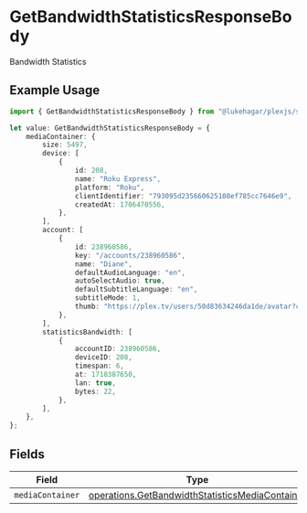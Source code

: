 # GetBandwidthStatisticsResponseBody

Bandwidth Statistics

## Example Usage

```typescript
import { GetBandwidthStatisticsResponseBody } from "@lukehagar/plexjs/sdk/models/operations";

let value: GetBandwidthStatisticsResponseBody = {
    mediaContainer: {
        size: 5497,
        device: [
            {
                id: 208,
                name: "Roku Express",
                platform: "Roku",
                clientIdentifier: "793095d235660625108ef785cc7646e9",
                createdAt: 1706470556,
            },
        ],
        account: [
            {
                id: 238960586,
                key: "/accounts/238960586",
                name: "Diane",
                defaultAudioLanguage: "en",
                autoSelectAudio: true,
                defaultSubtitleLanguage: "en",
                subtitleMode: 1,
                thumb: "https://plex.tv/users/50d83634246da1de/avatar?c=1707110967",
            },
        ],
        statisticsBandwidth: [
            {
                accountID: 238960586,
                deviceID: 208,
                timespan: 6,
                at: 1718387650,
                lan: true,
                bytes: 22,
            },
        ],
    },
};
```

## Fields

| Field                                                                                                                     | Type                                                                                                                      | Required                                                                                                                  | Description                                                                                                               |
| ------------------------------------------------------------------------------------------------------------------------- | ------------------------------------------------------------------------------------------------------------------------- | ------------------------------------------------------------------------------------------------------------------------- | ------------------------------------------------------------------------------------------------------------------------- |
| `mediaContainer`                                                                                                          | [operations.GetBandwidthStatisticsMediaContainer](../../../sdk/models/operations/getbandwidthstatisticsmediacontainer.md) | :heavy_minus_sign:                                                                                                        | N/A                                                                                                                       |